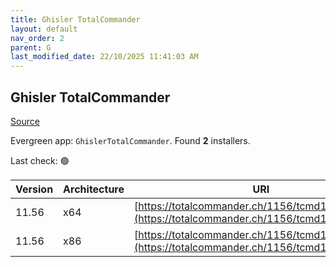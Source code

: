 ```yaml
---
title: Ghisler TotalCommander
layout: default
nav_order: 2
parent: G
last_modified_date: 22/10/2025 11:41:03 AM
---
```


## Ghisler TotalCommander

[Source](https://www.ghisler.com/)

Evergreen app: `GhislerTotalCommander`. Found **2** installers.

Last check: 🟢

| Version | Architecture | URI                                                                                              |
| ------- | ------------ | ------------------------------------------------------------------------------------------------ |
| 11.56   | x64          | [https://totalcommander.ch/1156/tcmd1156x64.exe](https://totalcommander.ch/1156/tcmd1156x64.exe) |
| 11.56   | x86          | [https://totalcommander.ch/1156/tcmd1156x32.exe](https://totalcommander.ch/1156/tcmd1156x32.exe) |

